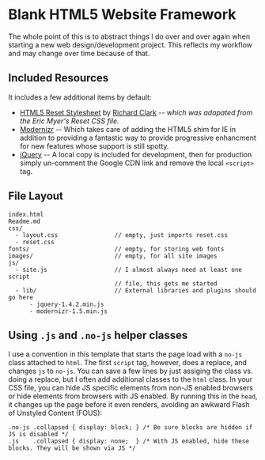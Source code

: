 # Blank HTML5 Website Framework

The whole point of this is to abstract things I do over and over again when starting a new web design/development project. This reflects my workflow and may change over time because of that. 

## Included Resources

It includes a few additional items by default:

* [HTML5 Reset Stylesheet](http://html5doctor.com/html-5-reset-stylesheet/) by [Richard Clark](http://richclarkdesign.com/) -- *which was adapated from the Eric Myer's Reset CSS file.*
* [Modernizr](http://modernizr.com) -- Which takes care of adding the HTML5 shim for IE in addition to providing a fantastic way to provide progressive enhancment for new features whose support is still spotty. 
* [jQuery](http://jquery.com) -- A local copy is included for development, then for production simply un-comment the Google CDN link and remove the local `<script>` tag.
  
## File Layout

    index.html
    Readme.md                     
    css/  
      - layout.css                // empty, just imports reset.css
      - reset.css
    fonts/                        // empty, for storing web fonts
    images/                       // empty, for all site images
    js/
      - site.js                   // I almost always need at least one script
                                  // file, this gets me started
      - lib/                      // External libraries and plugins should go here
          - jquery-1.4.2.min.js
          - modernizr-1.5.min.js

## Using `.js` and `.no-js` helper classes

I use a convention in this template that starts the page load with a `no-js` class attached to `html`. The first `script` tag, however, does a replace, and changes `js` to `no-js`. You can save a few lines by just assiging the class vs. doing a replace, but I often add additional classes to the `html` class. In your CSS file, you can hide JS specific elements from non-JS enabled browsers or hide elements from browsers with JS enabled. By running this in the `head`, it changes up the page before it even renders, avoiding an awkward Flash of Unstyled Content (FOUS):

    .no-js .collapsed { display: block; } /* Be sure blocks are hidden if JS is disabled */
    .js    .collapsed { display: none;  } /* With JS enabled, hide these blocks. They will be shown via JS */